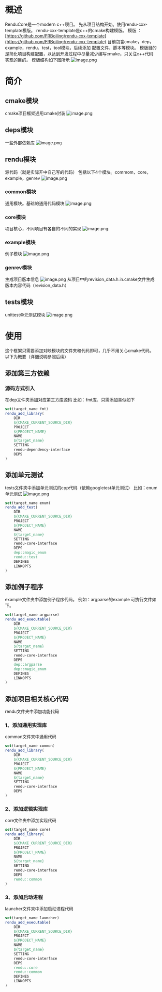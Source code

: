 # 概述
RenduCore是一个modern c++项目。
先从项目结构开始。使用rendu-cxx-template模版。
rendu-cxx-template是c++的cmake构建模版。
模版 ：[https://github.com/FRBoiling/rendu-cxx-template](https://github.com/FRBoiling/rendu-cxx-template)
目前包含cmake，dep，example，rendu，test，tool模块，后续添加 配置文件，脚本等模块。
模版目的是简化项目构建配置，以达到开发过程中尽量减少编写cmake，只关注c++代码实现的目的。
模版结构如下图所示
![image.png](https://cdn.nlark.com/yuque/0/2023/png/29336172/1678953231938-9f5bf8a0-6292-4882-ad4f-bc7e44c5dca0.png#averageHue=%233d4144&clientId=ueae1df6c-2a2c-4&from=paste&height=266&id=u06701cab&name=image.png&originHeight=266&originWidth=332&originalType=binary&ratio=1&rotation=0&showTitle=false&size=9148&status=done&style=none&taskId=uc949724b-3a2c-4e23-be44-3b8f4f833bb&title=&width=332)
# 简介
## cmake模块
cmake项目框架通用cmake封装
![image.png](https://cdn.nlark.com/yuque/0/2023/png/29336172/1678953278074-7d93df36-db53-42cd-a46a-e501d5813a85.png#averageHue=%233e4246&clientId=ueae1df6c-2a2c-4&from=paste&height=144&id=u40632b56&name=image.png&originHeight=144&originWidth=218&originalType=binary&ratio=1&rotation=0&showTitle=false&size=3886&status=done&style=none&taskId=u3fa1e6c6-d647-470e-9d95-3b00b32dc98&title=&width=218)
## deps模块
一些外部依赖库
![image.png](https://cdn.nlark.com/yuque/0/2023/png/29336172/1678953292026-80743314-c840-437b-86bb-b13daf6adcd6.png#averageHue=%233f4346&clientId=ueae1df6c-2a2c-4&from=paste&height=278&id=ufb0fb7be&name=image.png&originHeight=278&originWidth=196&originalType=binary&ratio=1&rotation=0&showTitle=false&size=6063&status=done&style=none&taskId=u339e1214-25f4-425b-a9ba-22ec190f6e1&title=&width=196)
## rendu模块
源代码（就是实际开中自己写的代码）
包括以下4个模块。commom，core，example，genrev
![image.png](https://cdn.nlark.com/yuque/0/2023/png/29336172/1678953309861-c5e8e508-5622-415b-9227-ab9afbd0226e.png#averageHue=%23404447&clientId=ueae1df6c-2a2c-4&from=paste&height=116&id=u931a0ebf&name=image.png&originHeight=116&originWidth=158&originalType=binary&ratio=1&rotation=0&showTitle=false&size=3049&status=done&style=none&taskId=uda0e1d9d-146d-43c2-814d-060be7a91cd&title=&width=158)
### common模块
通用模块。基础的通用代码模块
![image.png](https://cdn.nlark.com/yuque/0/2023/png/29336172/1678953337188-ea6140f6-d5d3-488d-a3a1-3b61fab603ea.png#averageHue=%233e4246&clientId=ueae1df6c-2a2c-4&from=paste&height=140&id=ue2a04dc3&name=image.png&originHeight=140&originWidth=220&originalType=binary&ratio=1&rotation=0&showTitle=false&size=4057&status=done&style=none&taskId=u6c5aa61a-ee7a-4ece-8994-9ab2e27baf0&title=&width=220)
### core模块
项目核心，不同项目有各自的不同的实现
![image.png](https://cdn.nlark.com/yuque/0/2023/png/29336172/1678953350209-5141d448-7649-41c0-944a-75367aba0e75.png#averageHue=%233b4145&clientId=ueae1df6c-2a2c-4&from=paste&height=280&id=u8cd0574f&name=image.png&originHeight=280&originWidth=248&originalType=binary&ratio=1&rotation=0&showTitle=false&size=6849&status=done&style=none&taskId=u5dfaa025-3747-4da5-9efe-4441db4c10b&title=&width=248)
### example模块
例子模块
![image.png](https://cdn.nlark.com/yuque/0/2023/png/29336172/1678953370256-f5d466ba-3012-4647-9088-5e43c16dfd4d.png#averageHue=%233f4346&clientId=ueae1df6c-2a2c-4&from=paste&height=296&id=uc345badc&name=image.png&originHeight=296&originWidth=202&originalType=binary&ratio=1&rotation=0&showTitle=false&size=6647&status=done&style=none&taskId=u1e727338-a997-4cf6-9a76-8c9b1e13989&title=&width=202)
### genrev模块
生成项目版本信息
![image.png](https://cdn.nlark.com/yuque/0/2022/png/29336172/1664871549064-39cae7a6-80b7-4f00-b748-56504c3472ec.png#averageHue=%23404547&clientId=u0bc2c7f2-1f26-4&from=paste&height=39&id=bzUgu&name=image.png&originHeight=39&originWidth=178&originalType=binary&ratio=1&rotation=0&showTitle=false&size=3175&status=done&style=none&taskId=u9d665256-68a1-427d-bc56-073309a3e9a&title=&width=178)
从项目中的revision_data.h.in.cmake文件生成版本内容代码（revision_data.h）
## tests模块
unittest单元测试模块
![image.png](https://cdn.nlark.com/yuque/0/2023/png/29336172/1678953394796-0773f88b-6fba-4e4b-bc21-c4585f502b29.png#averageHue=%233f4346&clientId=ueae1df6c-2a2c-4&from=paste&height=159&id=u0777159d&name=image.png&originHeight=159&originWidth=218&originalType=binary&ratio=1&rotation=0&showTitle=false&size=4380&status=done&style=none&taskId=u56747be6-0001-43de-8af6-0e3d495be29&title=&width=218)
# 使用
这个框架只需要添加对映模块的文件夹和代码即可，几乎不用关心cmake代码。
以下为概要（详细说明参照后续）
## 添加第三方依赖
### 源码方式引入
在dep文件夹添加对应第三方库源码
比如：fmt库，只需添加类似如下
```cmake
set(target_name fmt)
rendu_add_library(
    DIR
    ${CMAKE_CURRENT_SOURCE_DIR}
    PROJECT
    ${PROJECT_NAME}
    NAME
    ${target_name}
    SETTING
    rendu-dependency-interface
    DEPS
)

```
## 添加单元测试
tests文件夹中添加单元测试的cpp代码（依赖googletest单元测试）
比如：enum单元测试
![image.png](https://cdn.nlark.com/yuque/0/2023/png/29336172/1678953551489-8a10e9eb-962d-4891-b1f7-f4a162a2af9c.png#averageHue=%233e4246&clientId=ueae1df6c-2a2c-4&from=paste&height=107&id=ue3b64b1d&name=image.png&originHeight=107&originWidth=207&originalType=binary&ratio=1&rotation=0&showTitle=false&size=3630&status=done&style=none&taskId=ue79572af-fa5f-4277-bd7a-44d876e500b&title=&width=207)
```cmake
set(target_name enum)
rendu_add_test(
    DIR
    ${CMAKE_CURRENT_SOURCE_DIR}
    PROJECT
    ${PROJECT_NAME}
    NAME
    ${target_name}
    SETTING
    rendu-core-interface
    DEPS
    dep::magic_enum
    rendu::test
    DEFINES
    LINKOPTS
)
```
## 添加例子程序
example文件夹中添加例子程序代码。
例如：argparse的example 可执行文件如下。
```cmake
set(target_name argparse)
rendu_add_executable(
    DIR
    ${CMAKE_CURRENT_SOURCE_DIR}
    PROJECT
    ${PROJECT_NAME}
    NAME
    ${target_name}
    SETTING
    rendu-core-interface
    DEPS
    dep::argparse
    dep::magic_enum
    DEFINES
    LINKOPTS
)
```
## 添加项目相关核心代码
rendu文件夹中添加功能代码
### 1、添加通用实现库
common文件夹中通用代码
```cmake
set(target_name common)
rendu_add_library(
    DIR
    ${CMAKE_CURRENT_SOURCE_DIR}
    PROJECT
    ${PROJECT_NAME}
    NAME
    ${target_name}
    SETTING
    rendu-core-interface
    DEPS
)

```
### 2、添加逻辑实现库
core文件夹中添加实现代码
```cmake
set(target_name core)
rendu_add_library(
    DIR
    ${CMAKE_CURRENT_SOURCE_DIR}
    PROJECT
    ${PROJECT_NAME}
    NAME
    ${target_name}
    SETTING
    rendu-core-interface
    DEPS
    rendu::common
)


```
### 3、添加启动进程
launcher文件夹中添加启动进程代码
```cmake
set(target_name launcher)
rendu_add_executable(
    DIR
    ${CMAKE_CURRENT_SOURCE_DIR}
    PROJECT
    ${PROJECT_NAME}
    NAME
    ${target_name}
    SETTING
    rendu-core-interface
    DEPS
    rendu::core
    rendu::common
    DEFINES
    LINKOPTS
)
```
